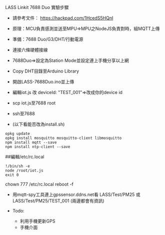 LASS Linkit 7688 Duo 實驗步驟

* 請參考文件： https://hackpad.com/1HcedS5HQnI


* 原理：MCU負責感測並送至MPU=>MPU之NodeJS負責對時，組MQTT上傳
* 準備：7688 Duo/G3/DHT/行動電源
* 連接六條硬體接線
* 7688Duo=>設定為Station Mode並設定連上手機分享以上網
* Copy DHT目錄至Arduino Library
* 開啟LASS-7688Duo.ino並上傳
* 編輯iot.js 改 deviceId: "TEST_001"=>改成你的device id
* scp iot.js至7688 root
* ssh至7688
* (以下看能否改為install.sh)

```
opkg update
opkg install mosquitto mosquitto-client libmosquitto
npm install mqtt --save
npm install ntp-client --save
```

##編輯/etc/rc.local
```
!/bin/sh -e
node /root/iot.js
exit 0
```

chown 777 /etc/rc.local
reboot -f

* 用mqtt-spy工具連上gpssensor.ddns.net看
  LASS/Test/PM25 或 LASS/Test/PM25/TEST_001 (兩邊都會有資訊)

* Todo:
  * 利用手機更新GPS
  * 手機介面
